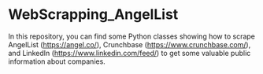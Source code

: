 # WebScrapping_AngelList
In this repository, you can find some Python classes showing how to scrape AngelList (https://angel.co/), Crunchbase (https://www.crunchbase.com/), and LinkedIn (https://www.linkedin.com/feed/) to get some valuable public information about companies.
